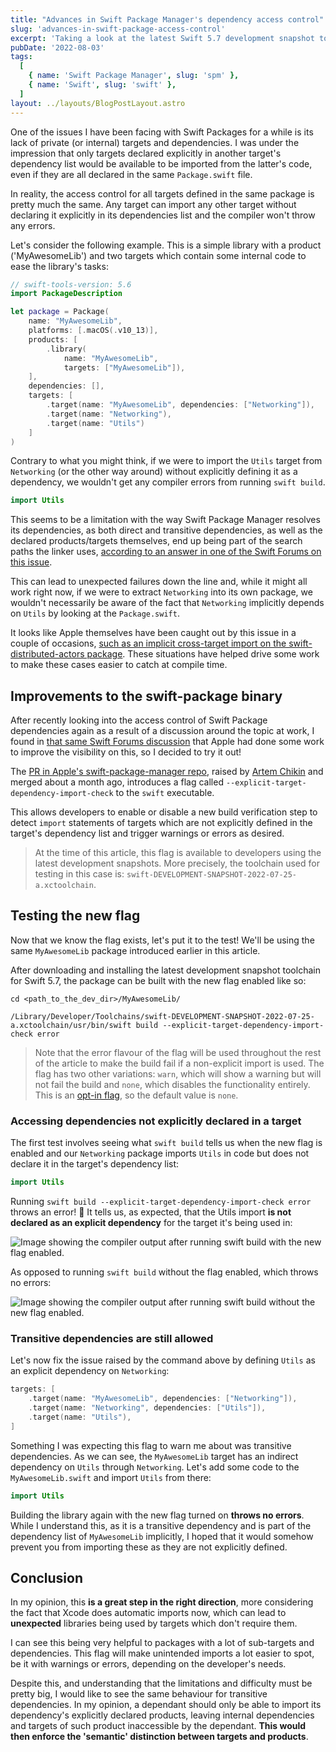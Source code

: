 ```yaml
---
title: "Advances in Swift Package Manager's dependency access control"
slug: 'advances-in-swift-package-access-control'
excerpt: 'Taking a look at the latest Swift 5.7 development snapshot to try the new explicit-target-dependency-import-check flag, which provides improvements to the dependency system within SPM.'
pubDate: '2022-08-03'
tags:
  [
    { name: 'Swift Package Manager', slug: 'spm' },
    { name: 'Swift', slug: 'swift' },
  ]
layout: ../layouts/BlogPostLayout.astro
---
```


One of the issues I have been facing with Swift Packages for a while is its lack of private (or internal) targets and dependencies. I was under the impression that only targets declared explicitly in another target's dependency list would be available to be imported from the latter's code, even if they are all declared in the same `Package.swift` file.

In reality, the access control for all targets defined in the same package is pretty much the same. Any target can import any other target without declaring it explicitly in its dependencies list and the compiler won't throw any errors.

Let's consider the following example. This is a simple library with a product ('MyAwesomeLib') and two targets which contain some internal code to ease the library's tasks:

```swift:Package.swift
// swift-tools-version: 5.6
import PackageDescription

let package = Package(
    name: "MyAwesomeLib",
    platforms: [.macOS(.v10_13)],
    products: [
        .library(
            name: "MyAwesomeLib",
            targets: ["MyAwesomeLib"]),
    ],
    dependencies: [],
    targets: [
        .target(name: "MyAwesomeLib", dependencies: ["Networking"]),
        .target(name: "Networking"),
        .target(name: "Utils")
    ]
)
```

Contrary to what you might think, if we were to import the `Utils` target from `Networking` (or the other way around) without explicitly defining it as a dependency, we wouldn't get any compiler errors from running `swift build`.

```swift:Networking.swift
import Utils
```

This seems to be a limitation with the way Swift Package Manager resolves its dependencies, as both direct and transitive dependencies, as well as the declared products/targets themselves, end up being part of the search paths the linker uses, [according to an answer in one of the Swift Forums on this issue](https://forums.swift.org/t/how-to-privatize-dependencies-in-swift-package-manager/33523/4).

This can lead to unexpected failures down the line and, while it might all work right now, if we were to extract `Networking` into its own package, we wouldn't necessarily be aware of the fact that `Networking` implicitly depends on `Utils` by looking at the `Package.swift`.

It looks like Apple themselves have been caught out by this issue in a couple of occasions, [such as an implicit cross-target import on the swift-distributed-actors package](https://github.com/apple/swift-distributed-actors/pull/981/files). These situations have helped drive some work to make these cases easier to catch at compile time.

## Improvements to the swift-package binary

After recently looking into the access control of Swift Package dependencies again as a result of a discussion around the topic at work, I found in [that same Swift Forums discussion](https://forums.swift.org/t/how-to-privatize-dependencies-in-swift-package-manager/33523/7) that Apple had done some work to improve the visibility on this, so I decided to try it out!

The [PR in Apple's swift-package-manager repo](https://github.com/apple/swift-package-manager/pull/3562), raised by [Artem Chikin](https://github.com/artemcm) and merged about a month ago, introduces a flag called `--explicit-target-dependency-import-check` to the `swift` executable.

This allows developers to enable or disable a new build verification step to detect `import` statements of targets which are not explicitly defined in the target's dependency list and trigger warnings or errors as desired.

> At the time of this article, this flag is available to developers using the latest development snapshots. More precisely, the toolchain used for testing in this case is: `swift-DEVELOPMENT-SNAPSHOT-2022-07-25-a.xctoolchain`.

## Testing the new flag

Now that we know the flag exists, let's put it to the test! We'll be using the same `MyAwesomeLib` package introduced earlier in this article.

After downloading and installing the latest development snapshot toolchain for Swift 5.7, the package can be built with the new flag enabled like so:

```bash:Terminal
cd <path_to_the_dev_dir>/MyAwesomeLib/

/Library/Developer/Toolchains/swift-DEVELOPMENT-SNAPSHOT-2022-07-25-a.xctoolchain/usr/bin/swift build --explicit-target-dependency-import-check error
```

> Note that the error flavour of the flag will be used throughout the rest of the article to make the build fail if a non-explicit import is used. The flag has two other variations: `warn`, which will show a warning but will not fail the build and `none`, which disables the functionality entirely. This is an [opt-in flag](https://github.com/apple/swift-package-manager/pull/3562/commits/a4114eb92d2d77fd85495ac5a0fb3617f0e5267e), so the default value is `none`.

### Accessing dependencies not explicitly declared in a target

The first test involves seeing what `swift build` tells us when the new flag is enabled and our `Networking` package imports `Utils` in code but does not declare it in the target's dependency list:

```swift:Networking.swift
import Utils
```

Running `swift build --explicit-target-dependency-import-check error` throws an error! 🛑 It tells us, as expected, that the Utils import **is not declared as an explicit dependency** for the target it's being used in:

![Image showing the compiler output after running swift build with the new flag enabled.](/assets/posts/advances-in-swift-package-access-control/build-with-flag.png)

As opposed to running `swift build` without the flag enabled, which throws no errors:

![Image showing the compiler output after running swift build without the new flag enabled.](/assets/posts/advances-in-swift-package-access-control/build-without-flag.png)

### Transitive dependencies are still allowed

Let's now fix the issue raised by the command above by defining `Utils` as an explicit dependency on `Networking`:

```swift:Package.swift
targets: [
    .target(name: "MyAwesomeLib", dependencies: ["Networking"]),
    .target(name: "Networking", dependencies: ["Utils"]),
    .target(name: "Utils"),
]
```

Something I was expecting this flag to warn me about was transitive dependencies. As we can see, the `MyAwesomeLib` target has an indirect dependency on `Utils` through `Networking`. Let's add some code to the `MyAwesomeLib.swift` and import `Utils` from there:

```swift:MyAwesomeLib.swift
import Utils
```

Building the library again with the new flag turned on **throws no errors**. While I understand this, as it is a transitive dependency and is part of the dependency list of `MyAwesomeLib` implicitly, I hoped that it would somehow prevent you from importing these as they are not explicitly defined.

## Conclusion

In my opinion, this **is a great step in the right direction**, more considering the fact that Xcode does automatic imports now, which can lead to **unexpected** libraries being used by targets which don't require them.

I can see this being very helpful to packages with a lot of sub-targets and dependencies. This flag will make unintended imports a lot easier to spot, be it with warnings or errors, depending on the developer's needs.

Despite this, and understanding that the limitations and difficulty must be pretty big, I would like to see the same behaviour for transitive dependencies. In my opinion, a dependant should only be able to import its dependency's explicitly declared products, leaving internal dependencies and targets of such product inaccessible by the dependant. **This would then enforce the 'semantic' distinction between targets and products**.
